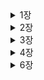 


<details>
<summary>1장</summary>
<div markdown="1">

### 코드가 ‘지저분’ 하다

컴파일러는 코드가 돌아가기만 하면 되는데 프로그램의 구조를 미적인 기준으로만 판단하는 것이 아닐까?

코드를 수정하려면 사람이 개입되고, **사람은 코드의 미적 상태에 민감하다.**

설계가 나쁜 시스템은 수정하기 어렵다.

수정할 부분을 찾고 기존 코드와 함께 작동하게 할 난이도가 올라간다.

또한 수정 포인트를 찾기 어렵다면 사이드이펙이나 버그가 생길 가능성도 높아진다.

### 코드를 쉽게 파악할 수 있도록 하자.

**프로그램의 작동방식을 더 쉽게 파악할 수 있도록 코드를 여러 함수와 프로그램 요소로 재구성한다.**

프로그램의 구조가 빈약하다면 대체로 구조부터 바로잡은 뒤에 기능을 수정하는 편이 작업하기가 훨씬 수월하다.

프로그램이 새로운 기능을 추가하기에 편한 구조가 아니라면, 먼저 기능을 추가하기 쉬운 형태로 리팩터링 하고 나서 원하는 기능을 추가한다.

### 리팩터링의 첫 단계는 테스트코드

리팩터링에서 테스트의 역할은 굉장히 중요하다.

수정 과정에서 예상치 못한 문제가 발생할 가능성이 크다.

테스트는 내가 저지른 실수로부터 보호해주는 버그 검출기 역할을 해주기 때문이다.

**리팩터링 하기 전 제대로 된 테스트부터 마련한다. 테스트는 반드시 자가진단하도록 만든다.**

**함수 추출하기**

코드 조각을 함수로 추출하고 그 코드가 하는일을 설명하는 이름을 지어준다.

함수 반환값에는 항상 result라는 이름을 쓴다.

그러면 그 변수의 역할을 쉽게 알 수 있다.

**임시 변수를 질의 함수로 바꾸기**

임시 변수들 때문에 로컬 버무이에 존재하는 이름이 늘어나서 추출 작업이 복잡해질 수 있다.

```
const play = plays[aPerformance.playID];
------------------------------------------------------------
function playFor(aPerformance) {
 return plays[aPerformance.playID];
}
cont play = playFor(performance);
```

### 지역 변수

추출 리팩토링 전에는 지역 분수부터 제거하라

유효범위를 신경 써야 할 대상이 줄어들기 때문이다.

임시 변수는 자신이 속한 루틴에서만 의미가 있어서 루틴이 길고 복잡해지기 쉽다.

### 반복문 쪼개기

반복문을 쪼개서 성능이 느려지지 않을 까 걱정할 수 있다.

반복문이 중복되는 것을 꺼리는 이들이 많지만 성능에 미치는 영향이 미미할 때가 많다.

때로 성능에 상당한 영향을 주기도 하지만 잘 다듬어진 코드가 성능 개선 작업도 훨 씬 수월하다.

리팩터링 과정에서 성능이 크게 떨어졌다면 리팩터링 후 시간을 내어 성능을 개선하라 리팩터링 덕분에 성능 개선을 더 효고적으로 수행할 수 있다.

**‘특별한 경우가 아니라면 일단 무시하라’**

### 단계 쪼개기

한 메서드의 로직을 단계를 나누어서 치리한다.

e.g.) 1. 데이터 처리, 2. 데이터 표현

### 조건부 로직을 다형성으로 바꾸기

모든 데이터 변환을 한 곳에서 수행할 수 있어서 코드가 더욱 명확해진다.

**리팩터링 리듬.**

리팩터링은 대부분 코드가 하는일 을 파악하는데서 시작

코드를 읽고, 개선점을 찾고, 리팩터링 작업을 통해 개선점을 코드에 반영하는 식으로 진행

그 결과 코드가 명확해지고 이해하기 더 쉬워진다.

각 단계를 잘게 나누고 매번 컴파일하고 테스트하여 작동하는 상태로 유지한다.

**좋은 코드.**

좋은 코드란 코드를 ‘수정하기 쉬운 정도;

코드를 수정해야 할 상황이 되면 고쳐야 할 곳을 쉽게 찾을 수 있고

오류없이 빠르게 수정할 수 있어야 한다.

건강한 코드베이스는 생산성을 극대화하고 더 빠르고 저렴한 비용으로 제공할 수 있도록 해준다.

코드를 건강하게 관리하려면 팀의 현재와 이상의 차이에 항상 신경 쓰면서, 이상에 가까워지도록 리팩터링 해야 한다.

**효과적인 리팩터링**

단계를 잘게 나눠라, 코드는 절때 깨지지 않으며 작은 단계들이 모여서 상당히 큰 변화를 이룰수 있다.

### Review

리팩터링! 레거시 코드를 더 보기좋게 개선 하면 되는거 아니야?!

리팩터링을 진행하면서 올바르게 리팩터링이 되었는가? 다른 사이드 이펙은 없는지 어떻게 검증할 수 있는가?

무작정 코드부터 고치는것이라니라 올바르고 효과적으로 리팩터링을 진행할 수 있도록 가이드해준다는 느낌을 받았다.

어쩌면 이 내용들이 당연하다고 느낄수 도 있을 것 이라고 생각 할 수 있다.

하지만 실제로 적용하고 있는 사람들은 드물것이라고 생각한다.

1장에서 직접 리팩토링을 진행해보며 테스트 코드에 대한 중요성을 다시한번 깨달을 수 있었고

리팩토링을 진행하는 리듬, 작은 단계, 테스트를 상기시키게 되었다.

</div>
</details>





<details>
<summary>2장</summary>
<div markdown="2">

### 리팩토링, 테스트, 그리고 성능

2장에서는 리팩토링이란 무엇인가? 왜 해야하는가 그리고 리팩토링을 진행하면서 테스트에 대한 중요성을 일깨워준다.

리팩토링에서는 자가 테스트 코드가 핵심 요소라는 것을 강조한다.

자가 테스트코드와 리팩터링을 묶어 TDD라고 말한다.

그리고 성능에 관한 잘못된 생각을 바로 잡아줬다고 느껴졌다.

### 리팩터링이란?

- 코드를 정리하는 작업은 리팩터링이 아니다.
- 리팩터링은 동작을 보존하는 작은 단계들을 거쳐 코드를 수정하고, 이러한 단계를 순차적으로 연결해 큰 변화를 만들어내는 것이다.

### **리팩터링 단계를 잘게 나눠라**

- 단계를 잘게 나눔으로써 작업을 더 빨리처리할 수 있다.
- 디버깅에도 효율적이다.

### 기능 추가냐 리팩터링이냐 명확히 구분해라

- 기능을  추가할때는 기존 코드는 절대 건드리지 않고 새 기능만을 추가한다.
- 리팩토링할 때는 기능 추가는 절대 하지 않고 코드 재구성에만 전념한다.
- 어떤 작업을 진행중인지 차이를 분명하게 인식하라

### 리팩터링하는 이유

- 소프트웨어 설계가 좋아진다.
    - 아키텍처를 충분히 이해하지 못하고 코드를 수정하면 코드로 설계를 파악하기 어렵다.
    - 코드만으로 설계를 파악하기 어려워질수록 설계를 유지하기 어려워진다.
    - 반면 규칙적인 리팩터링은 콛의 구조를 지탱해줄 것이다.
- 소프트웨어를 이해하기 쉬워진다.
    - 컴퓨터에게 시키려는 일과 이를 표현한 코드사이의 간극을 최대한 줄여야 한다. **원하는 바를 정확히 표현하는 일이다**
    - 프로그램을 동작시키는데만 신경쓰다 보면 코드를 다룰 개발자를 생각하지 못한다.
    - **잘 동작하지만 이상적이지 않은 코드가 있다면 리팩터링해라, 목적이 더 잘 드러나게 의도를 더 명확하게 전달하도록 개선할 수 있다**.
- 버그를 쉽게 찾을 수 있다.
    - 리팩터링하면 코드가 하는 일을 깊게 파악할 수 있고 새로 깨달은 것을 코드로 더 잘 표현할 수 있게된다.
- 프로그래밍 속도를 높힐 수 있다
    - 리팩터링은 내부 설계와 가독성이 개선되고 버그가 줄어든다.
    - 하지만 전체 개발속도는 떨어질까 하는 우려가 생긴다.
    - 내부 설계가 잘 도니 소프트웨어는 새로은 기능을 추가할 지점과 어떻게 고칠지를 쉽게 찾을 수 있다.
    - 코드가 명확하면 버그를 만들 가능성도 줄어든다.
    - 버그가 생기더라고 디버깅하기 쉽다.
    - 내부 품질이 뛰어난 코드베이스는 새 기능 구축을 돕는 견고한 토대가 된다

### 리팩터링은 언제 할까?

- 가장 좋은 시점은 코드베이스에 기능을 새로 추가하기 직전
    - 현재 코드를 살펴보며, 구조를 살짝 바꾸면 다른 작업을 하기가 훨씬 쉬워질 부분을 찾는다.
- 코드를 이해하기 쉽게 만들기
    - 코드를 수정하려면 코드가 하는 일을 파악해야 한다.
    - 코드의 의도가 더 명확하게 드러나도록 리팩터링 할 수 없는지 찾아본다
- 계획된 리팩터링과 수시로 하는 리팩터링
    - 기능을 추가하거나 버그를 잡는 동안 리팩터링도 함께 진행한다. ( 프로그래밍 관정이 자연스럽게 녹여라)
    - 기능을 추가할 때든 버그를 잡을때든 앞으로의 작업에도 도움을 준다.

### 오래 걸리는 리팩터링

- 오래걸리는 리팩터링에 팀 전체가 매달리지 말자
- 주어진 문제를 조금씩 해결해가는 편이 효과적일 때가 많다.

### 코드 리뷰에 리팩터링 활용하기

- 코드 리뷰는 개발팀 전체에 지식을 전파하는데 좋다.
- 개선 사항은 제안할 뿐만 아니라 새로운 아이디어가 떠오르면 리팩터링하여 쉽게 구현할 수 있는지 살피는 과정을 반복한다. 이 과정을 반복하면 실제 적용했을 때 모습을 더 명확하게 볼 수 있다.
- 리팩터링은 코드 리뷰의 결과를 더 구체적으로 도출하는데 도움을 준다.
    - 즉시 구현해볼 수 있기 때문이다.

### 레거시 코드

- 테스트를 갖추고 있더라도 단번에 리팩터링하지 말자.
- 서로 관련된 부분끼리 나눠서 하나씩 공략해라
- 코드의 한 부분을 훑고 넘어갈 때마다 예전보다 조금이라도 개선하려고 노력해라.

### 테스팅

- 핵심은 오류를 재빨리 잡는데 있다.
- 필요한 것은 자가 테스트 코드 테스트 스위트 그리고 이를 빠르게 실행할 수 있어야 수시로 테스트 하는데 부담이 없다.
- 새 기능을 추가할 때도 훨씬 안전하게 진행할 수 있도록 도와준다.
- 핵심은 테스트가 실패한다면 가장 최근에 통과한 버전에서 무었이 달라졌는지 살펴볼 수 있다는 것.

### 데이터베이스

- 다른 리팩터링과 마찬가지로 전체 변경과정을 작고 독립된 단계들로 쪼개는 것이 핵심이다.
- 단계를 잘게 나누면 쉽게 작성 할 수 있다.
- 여러 단계를 순차적으로 연결해서 데이터베이스의 구조와 그 안에 담긴 데이터를 큰 폭으로 변경할 수도 있다.
- 데이터베이스 리팩터링은 프로덕션 환경에 여러 단계도 나눠서 릴리스하는 것이 대체로 좋다는 점에서 다른 리팩터링과 다르다.

### **처음부터 성능을 고려하며 개발하지 말아라**

- 리팩터링은 성능 좋은 소프트웨어를 만드는데 기여한다.
- 단기적으로 보면 리팩터링 단계에서 성능이 느려질 수도 있다.
- 최적화 단계에서 코드를 튜닝하기 훨씬 유리하다. 결국 더 빠른 소프트웨어를 얻게 될것이다.

### **리팩터링을 먼저 수행하고 그다음 튜닝해라**

- 성능만을 생각하다보면 프로그램은 더 복잡해지고 수정하기 어려운 형태로 변한다고 말한다.
- 또한 소프트웨어가 빨라지면 충분한 보상을 얻겠지만 실제로 그런 경우는 별로 없다

결과적으로

**리팩터링하면 성능이 느려질수 있지만 그와 동시에 성능을 튜닝하기에는 더 쉬워진다.**

먼저 튜닝하기 쉽게 만들고 성능을 튜닝하는것이다.

</div>
</details>


<details>
<summary>3장</summary>
<div markdown="3">

# 리팩터링을 언제 적용해야 하는가?

하지만 적용 방법을 아는 것과 제때 적용할 줄 아는 것은 다르다. 리팩터링을 언제 시작하고 언제 그만할지를 판단하는 일은 리팩터링의 작동 원리를 아는 것 못지않게 중요하다.

리팩터링이 필요한 코드들에는 일정한 패턴이 존재한다.

### 기이한 이름

- 코드를 명료하게 표현하는데 가장 중요한 요소 하나는 바로 이름이다, 그래서 함수, 모듈, 변수 클래스 등은 그 이름만 보고도 각각이 무슨 일을 하고 어떻게 사용해야 하는지 명확히 알 수 있도록 엄청나게 신경 써서 이름을 지어야 한다.
- 이름만 잘 지어도 나중에 문맥을 파악하느라 해매는 시간을 크게 절약할수 있다.
- 마땅한 이름이 떠오르지 않는다면 설계에 더 근본적인 문제가 숨어 있을 가능성이 높다. 그래서 혼란스러운 이름을 잘 정리하다 보면 코드가 훨씬 간결해질 때가 많다.

### 중복 코드

- 동일한 코드 구조가 여러곳에서 반복된다면 하나로 통합하여 더 나은 프로그램을 만들 수 있다.
- 코드가 중복되면 각각을 볼 대마다 차이점은 없는지 주의 깊게 살펴봐야 하는 부담이 생긴다.
  또한 변경시에 다른 비슷한 코드 모두 살펴보고 적절히 수정해야 한다.

**중복 코드를 해결하자**

한 클래스에 딸린 두 메서드가 똑같은 표현식을 사용할 경우 함수 추출하기 를 써서 양쪽 모두 추출된 메서드를 호출하게 바꾸면 된다.

코드가 비슷하긴 한데 완전히 똑같지는 않다면, 먼저 **문장 슬라이드하기** 절로 비슷한 부분을 한 곳에 모아 함수 추출하기를 더 쉽게 적용할 수 있는지 살펴본다.

같은 부모로부터 파생된 서브클래스들에 코드가 중복되어 있다면, 각자 따로 호출되지 않도록 **메서드 올리기** 절를 적용해 부모로 옮긴다.

### 긴 함수

- 오랜 기간 잘 활용되는 프로그램들은 하나같이 짧은 함수로 구성된다.
- 짧은 함수는 간접 호출의 효과, 즉 코드를 이해하고, 공유하고, 선택하기 쉬워진다는 장점이 생긴다.
- 짧은 함수로 구성된 코드를 이해하기 쉽게 만드는 가장 확실한 방법은 좋은 이름이다. 함수 이름을 잘 지어두면 본문 코드를 볼 이유가 사라진다.
- 주석을 달아야 할 만한 부분은 무조건 함수로 만든다.
  - 주석으로 설명하려던 코드가 담기고, 함수 이름은 동작 방식이 아닌 의도가 드러나게 짓는다.
  - 함수 이름에 코드의 목적을 드러내야 한다.
  - 핵심은 함수의 길이가 아닌, 함수의 목적(의도)와 구현 코드의 괴리가 얼마나 큰가이다, ‘무엇을 하는지’를 코드가 잘 설명하주지 못할수록 함수로 만드는게 유리하다.

**함수 추출하기**

- 함수를 짧게 만드는 작업의99%는 함수 추출하기 가 차지한다.
- 함수 본문에서 따로 묶어 빼내면 좋은 코드 덩어리를 찾아 새로운 함수로 만드는 것.
- 함수가 매개변수와 임시 변수를 많이 사용한다면 추출 작업에 방해가 된다.
  - 임시 변수를 질의 함수로 바꾸기로 임시 변수의 수를, 매개변수 객체 만들기 절와 객체 통째로 넘기기 절로는 매개변수의 수를 줄일 수 있을 것이다
  - 여전히 변수와 매개변수가 너무 많다면 함수를 명령으로 바꾸기를 고려해보자

**추출할 코드 덩어리는 어떻게 찾아낼까?**

- 주석을 참고하자
- 주석이 설명하는 코드와 함께 함수로 빼내고, 함수 이름은 주석 내용을 토대로 짓는다.

**조건문이나 반복문도 추출 대상의 실마리를 제공한다.**

- 조건문은 조건문 부해하기로 대응한다.
- switch문을 구성하는 case문 마다 함수추출하기를 적용한다.
- 같은 조건을 기준으로 나뉘는 switch문이 여러개라면 조건부 로직을 다형성으로 바꾸기를 적용한다.
- 반복문도 그 안의 코드와 함께 추출해서 독립된 함수로 만든다.
  - 추출한 반복문 코드에 적합한 이름이 떠오르지 않는다면 성격이 다른 두 가지 작업이 섞여있기 때문일 수 있다.
  - 이럴때는 반복문 쪼개기를 적용해서 작업을 분리한다.

### 긴 매개변수 목록

- 매개변수 목록이 길어지면 그 자체로 이해하기 어려울 때가 많다.

다른 매개변수에서 값을 얻어올수 있는 매개변수가 있을경우

- 매개변수를 질의 함수로 바꾸기로 제거한다.

사용중인 데이터 구조에서 값들을 뽑아 각각을 별개의 매개변수로 전달하는 코드라면

- 객체 통째로 넘기기를 적용해서 원본 데이터 구조를 그대로 전달한다.

항상 함께 전달되는 매개변수들은

- 매개변수 객체 만들기로 하나로 묶어버린다.

함수의 동작 방식을 정하는 플래그 역할의 매개변수는

- 플래그 인수 제거하기로 없애준다.

클래스는 매개변수 목록을 줄이는데 효과적인 수단이기도 하다.

여러개의 함수가 특정 매개변수들의 값을 공통으로 사용할 때 유용하다.

### 전역 데이터

- 전역 데이터는 코드베이스 어디에서든 접근가능하고 값을 누가 바꿨는지 찾아낼 메커니즘이 없다는게 문제다.

**변수 캡슐화하기**

- 다른 코드에서 오염시킬 가능성이 있는 데이터를 발견할 때마다 가장 먼저 적용
- 함수로 감싸는 것만으로 데이터를 수정하는 부분을 쉽게 찾을 수 있고 접근을 통제할 수 있게 된다.
- 더 나아가 접근자 함수들을 클래스나 모듈에 집어넣고 그 안에서만 사용할 수 있도록 접근 범위를 최소로 줄이는 것도 좋다.

전역 데이터가 아주 조금만 있더라고 캡슈로하 해라, 그래야 소프트 웨어가 진화하는뎅 따른 변화에 대처할 수 있다.

### 가변 데이터

데이터를 변경했더니 예상치 못한 결과나 골치 아픈 버그로 이어지는 경우가 종종있다.

무분별한 데이터 수정에 따른 위험을 줄이는 방법은 얼마든지 있다.

**변수 캡슐화하기**

- 정해놓은 함수를 거쳐야만 값을 수정할 수 있도록 하면 갑이 어떻게 수정되는지 감시하거나 코드를 개선하기 쉽다.

**변수 쪼개기**

- 하나의 변수에 용도가 다른 값들을 저장하느라 값을 갱신하는 경우에 용도별로 쪼개어 도립 변수에 저장하는게여 값 갱신이 문제를 일으킬 여지를 없앨 수 있다.

**문장 슬라이드하기, 함수 추출하기**

- 갱신 로직은 다른 코드와 떨어뜨려 놓는 것이 좋다, 무언가를 갱신하는 코드로부터 부작용이 없는 코드를 분리한다.

**질의 함수와 변경 함수 분리하기**

- 꼭 필요한 경우가 아니라면 부작용이 있는 코드를 호출할 수 없게한다.

**세터 제거하기**

- 세터를 호출하는 클라이언트를 찾는 것만으로도 변수의 유효범위를 줄이는 데 도움될 때가 있다.

**파생 변수를 질의 함수로 바꾸기**

- 값을 다른 곳에서 설정할 수 있는 가변 데이터가 풍기는 악취는 고약하다.
- 혼동과 버그와 야근을 부른다.
- 파생 변수를 질의 함수로 바꾸기를 적용해준다.

**여러 함수를 클래스로 묶기, 여러 함수를 변환 함수로 묶기**

- 변수의 유효범위가 넓어지면 위험도 덩달아 커진다.
- 변수를 갱신하는 코드들의 유효범위를 클래스나 변환으로 제한한다.
- 구조체처럼 내부 필드에 데이터를 담고 있는 변수라면 , 참조를 값으로 바꾸기를 적용하여 내부 필드를 직접 수정하지 말고 구조체를 통째로 교환하는 편이 낫다.

### 뒤엉킨 변경

코드를 수정할 때는 시스템에서 고쳐야 할 딱 한 군데를 찾아서 그 부분만 수정할 수 있기를 바란다.

이렇게 할 수 없다면 뒤엉킨 변경과 산탄총 수술 중 하나가 풍긴다.

**뒤엉킨 변경은 단일 책임 원칙 (Single Responsibility Principle)이 제대로 지켜지지 않을 때 나타난다.**

- 개발 초기에는 맥락 사이으이 경계를 명확히 나누기가 어렵고 소프트웨어 시스템의 기능이 변경되면서 이경계도 끊임 없이 움직이기 때문에 나중에 악취가 느껴지는 경우도 많다.

**순차적으로 실행되는게 자연스로운 맥락이라면**

- 다음 맥락에 필요한 데이터를 특정한 데이터 구조에 담아 전달하게 하는 식으로 단계를 분리 ( 단계 쪼개기 )

**전체 처리 과정 곳곳에서 각기 다른 맥락의 함수를 호출하는 빈도가 높다면**

- 각 맥락에 해당하는 적당한 모듈들을 만들어서 관련 함수들을 모은다(함수 옮기기), 그러면 처리 과정이 맥락별로 구분된다.

**여러 맥락의 일에 관여하는 함수가 있다면**

- 함수 추출하기를 먼저 수행한다
- 모듈이 클래스라면 클래스 추출하기가 맥락별 분리 방법을 잘 안내해 줄 수 있다.



### 산탄총 수술

산탄총 수술은 뒤엉킨 변경과 비슷하면서도 정반대다.

이 냄새는 코드를 변경할 때마다 자잘하게 수정해야 하는 클래스가 많을 때 풍긴다.

변경할 부분이 콛 전반에 퍼져 있다면 찾기도 어렵고 꼭 수정해야 할 곳을 지나치기 쉽다.

- **함께 변경되는 대상들을 함수 옮기기와 필드 옮기기로 모두 한 모듈에 묶어두면 좋다.**
- 비슷한 데이터를 다루는 함수가 많다면 여러 함수를 클래스로 묶기를 적용한다.
- 데이터구조를 변환하거나 보강 하는 함수들에는 여러 함수를 변환 함수로 묶기를 적용한다.
- 이렇게 묶은 함수들의의 출력 결과를 묶어서 다음 단계의 로직으로 전달할 수 있다면 단계 쪼개기를 적용한다.

어설프게 분리된 로직을 함수 인라인하기나 클래스 인라인하기절 같은 인라인 리팩터링으로 하나로 합치는 것도 산탄총 수술에 대처하는 좋은 방법이다

메서드나 클래스가 비대해지지만, 나중에 추출하기 리팩터링으로 더 좋은 형태로 분리할 수도 있다

### 기능 편애

프로그램을 모듈화할 때는 **영역 내부의 상호작용을 최대화하고, 영역 간의 상호작용을 최소화하는 것**이 중요하다.

**기능 편애는 특정 함수가 자신이 속한 모듈보다 다른 모듈의 함수나 데이터와 더 많이 상호작용할 때 발생하는 코드 악취다.**

- 함수를 어느 모듈로 옮길지 명확하지 않을 수도 있다.
  - 함수가 다양한 모듈의 데이터를 사용한다면 **가장 많은 데이터를 포함한 모듈로 옮긴다.**
  - **함수 추출하기**를 활용해 함수를 여러 조각으로 나눈 후, 각각 적절한 모듈로 이동하면 더 쉽게 해결할 수 있다.

**규칙을 거스르는 복잡한 패턴도 있다.**

- 대표적으로 **전략 패턴(Strategy Pattern)**, **방문자 패턴(Visitor Pattern)**, **켄트 벡의 자기 위임(Self-Delegation)** 등이 있다.
- 이 패턴들은 **뒤엉킨 변경** 악취를 제거할 때 유용하며, 핵심 원칙은 **함께 변경할 대상을 한데 모으는 것**이다.
- 데이터와 이를 활용하는 동작은 **함께 변경해야 할 경우가 많지만, 예외적인 상황도 존재한다.**
  - 예외적인 경우라면 **같은 데이터를 다루는 코드를 한 곳에서 변경할 수 있도록 옮긴다.**
  - 전략 패턴과 방문자 패턴을 적용하면 **오버라이드해야 할 동작 코드를 각각의 클래스로 격리**하여 수정이 쉬워지지만, **간접 호출이 늘어나는 단점**이 있다.

### 데이터 뭉치

어떤 데이터들이 항상 함께 다닌다면, 그들은 **보금자리를 따로 마련해줘야 하는 데이터 뭉치**일 가능성이 크다.

**데이터 뭉치는 클래스의 필드에서 발견되거나, 여러 메서드의 시그니처에서 반복적으로 등장할 수 있다.**

- **필드 형태의 데이터 뭉치**는 `클래스 추출하기`를 사용해 **하나의 객체로 묶는다.**
- **메서드 시그니처에서 발견되는 데이터 뭉치**는
  - `매개변수 객체 만들기` 또는 `객체 통째로 넘기기`를 적용하여 **매개변수 수를 줄인다.**
  - 이 과정에서 **메서드 호출 코드가 간결해진다.**

**데이터 뭉치인지 판별하는 방법**

- 데이터 중 **하나를 삭제했을 때 나머지만으로 의미가 없다면**,
  - **객체로 변환될 준비가 된 데이터 뭉치다.**

**데이터 뭉치를 클래스로 만들면 좋은 이유**

- **클래스를 활용하면 코드의 구조가 개선되고 재사용성이 높아진다.**
- **기능 편애를 제거하는 과정에서 생성된 클래스**라면,
  - **해당 클래스로 이동할 수 있는 동작(메서드)이 없는지 확인한다.**
  - **이 과정에서 중복을 줄이고, 향후 개발을 가속할 유용한 클래스를 만들 수 있다.**
- 데이터 뭉치가 **생산성을 높이는 클래스로 탄생될 수 있다.**

### 기본형 집착

- 문자열을 다루는 코드에서 특히 흔하다.
- 기본형으로 표현된 코드가 조건분 동작을 제어하는 타입 코드로 쓰였다면 `타입 코드를 서브클래스로 바꾸기`와 `조건부 로직을 다형성으로 바꾸기`를 차례로 적용한다.

자주 함께 몰려다니는 기본형 그룹도 데이터 뭉치다.

- 클래스 추출하기와 매개변수 객체만들기를 이용하여 문명사회로 이끌어줘야 한다.

### 반복되는 switch문

똑같은 조건부 로직(switch/case문 이나 길게 나열된 if/else)이 여러곳에서 반복해 등장하는 코드에 집중해보자.

**중복된 switch문이 문제가 되는 이유**

- 조건절을 하나  추가할 대마다 다른 switch문들도 모두 찾아서 함께 수정해야 하기 때문이다.
- 이럴 때 다형성은 반복된 switch문을 최신 스타일로 바꿔주는 세련된 무기이다.

### 반복문

- 핵심 프로그래밍 요소이지만 일급 함수를 지원하는 언어가 많아졌기 때문에 제거할 수 있다.
- 반복문을 파이프라인으로 바꾸기를 적용해서 제거할 수 있다.
- 필터나 맵 같은 파이프라인 연산을 사용하면 코드에서 각 원소들이 어떻게 처리되는지 쉽게 파악할 수 있다.

### 성의 없는 요소

- 본문 코드를드래도 쓰는 것과 진배없는 함수도 있고, 실질적으로 메서드가 하나뿐인 클래스도 있다.
- 이런 구조는 나중에 본문을 더 채우거나 다른 메서드를 추가할 생각이었지만, 어떠한 사정으로 인해 그렇게 하지 못한 결과일 수 있다.
- 이런 요소는 함수 인라인하기, 클래스 인라인하기로 처리한다, 상속을 사용했다면 계층 합치기를 적용한다.

### 추측성 일반화

**추측성 일반화는 "나중에 필요할 거야"라는 생각으로 당장은 필요 없는 후킹(hooking) 포인트나 특이 케이스 처리 로직을 작성할 때 발생하는 코드 악취다.**

이 개념은 브라이언 푸트(Brian Foote)가 명명했다.

**불필요한 일반화된 코드는 즉시 제거하자.**

- **하는 일이 거의 없는 추상 클래스** → `계층 합치기`를 사용해 제거
- **쓸데없이 위임하는 코드** → `함수 인라인하기` 또는 `클래스 인라인하기`로 정리
- **본문에서 사용되지 않는 매개변수** → `함수 선언 바꾸기`로 삭제
  - "나중에 다른 버전에서 필요할지도 몰라"라고 추가했지만 **한 번도 사용되지 않은 매개변수**도 제거 대상

**추측성 일반화는 테스트 코드에서만 사용되는 함수나 클래스에서 자주 발견된다.**

- 이런 코드를 발견하면 **테스트 케이스부터 삭제**
- 이후 `죽은 코드 제거하기`를 사용해 **완전히 제거**

### 임시 필드

**특정 상황에서만 값이 설정되는 필드는 코드의 이해를 어렵게 만드는 원인이 된다.**

객체를 사용할 때 **모든 필드가 채워져 있을 것이라 기대하는 것이 일반적**이므로,

**임시 필드는 "왜 존재하는가?"라는 의문을 유발하며 코드의 가독성을 해친다.**

**임시 필드를 발견하면 다음과 같은 리팩터링을 고려한다.**

- **클래스 추출하기**를 사용해 **임시 필드들이 속할 새로운 클래스를 만든다.**
- **함수 옮기기**를 활용해 **임시 필드와 관련된 코드를 새로운 클래스에 집중시킨다.**
- **임시 필드가 유효한지 확인하는 조건부 로직이 있다면**
  - **특이 케이스 추가하기**를 적용해 **필드가 유효하지 않을 경우를 처리하는 대안 클래스를 생성**한다.

**이러한 과정을 통해 코드의 구조가 개선되고 가독성이 높아진다.**

### 메시지 체인

다른 객체를 요청하는 작업이 연쇄적으로 이어지는 코드를 말한다.

이는 클라이언트가 객체 내비게이션 구조에 종속됐음을 의미한다.

**위임 숨기기 활용**

- 메시지 체인의 다양한 연결점에 적용할 수 있다.
- 체인을 구성하는 모든 객체에 적용할 수 있지만, 그러다 보면 중간 객체들이 모두 중재자가 돼버리기 쉽다
- 최종 결과 객체가 어떻게 쓰이는지 부터 살펴보는게 좋다.

**함수 추출하기로 결과 객체를 사용하는 코드 일부를 따로 빼낸 다음 함수 옮기기로 체인을 숨길수 있는지 살펴보자**

### 중재자

객체의 대표적인 기능 외부로 부터 세부사항을 숨겨주는 캡슐화가 있다.

캡슐화 과정에서는 위임이 자주 활용되는데 지나치면 문제가 된다.

클래스가 제공하는 메서드중 절반이 다른 클래스에 구현을 위임한다면?

**중재자 제거하기 적용**

- 실제로 일을 하는 객체와 직접 소통하게 한다.
- 위임 메서드를 제거한 후 남는 일이 거의 없다면 호출하는 쪽으로 인라인 하자

### 내부자 거래

**모듈 간의 데이터 거래가 많아지면 결합도(coupling)가 높아지고 유지보수가 어려워진다.**

거래 자체는 불가피하지만, **그 양을 최소화하고 투명하게 처리하는 것이 중요하다.**

**모듈 간 은밀한 데이터 주고받기가 발견되면 다음과 같은 리팩터링을 적용한다.**

- **함수 옮기기** 또는 **필드 옮기기**를 사용해 **불필요한 의존성을 줄인다.**
- **여러 모듈이 같은 관심사를 공유한다면**
  - **공통 부분을 담당할 제3의 모듈을 생성한다.**
  - **위임 숨기기**를 적용하여 중간자 역할을 수행하는 모듈을 만든다.

**상속 관계에서도 내부자 거래 문제가 발생할 수 있다.**

- 자식 클래스는 종종 부모 클래스의 공개 범위를 넘어 **불필요한 내부 정보를 알고자 한다.**
- 부모 클래스로부터 독립해야 할 시점이라면,
  - **서브클래스를 위임으로 바꾸기** 또는
  - **슈퍼클래스를 위임으로 바꾸기**를 적용해 구조를 개선한다.

**이러한 리팩터링을 통해 모듈 간 결합도를 낮추고, 코드의 유지보수성을 높일 수 있다.**

### 거대한 클래스

한 클래스가 너무 많은 일을 하려다 보면 필드 수가 상당히 늘어난다.

그리고 클래스에 필드가 너무 많으면 중복 코드가 생기기 쉽다.

**클래스 추출하기로 필드들을 따로 묶기**

- 같은 컴포넌트에 모아두는 것이 합당해 보이는 필드들을 선택하면 된다.
  - 한 클래스 안에서 접두어나 접미어가 같은 필드들이 함께 추출할 후보들.
- 분리할 컴포넌트를 원래 클래스와 상속 관계로 만드는게 좋다면 (클래스 추출하기 보다는) **슈퍼 클래스 추출하기나** **타입 코드를 서브클래스로 바꾸기**를 적용하는 편이 더 쉬울 것.

**필드가 너무 많은 클래스와 마찬가지로 코드량이 너무 많은 클래스도 중복 콛와 혼동을 일으킬 여지가 크다.**

- 그 클래스 안에서 중복을 제거
- 공통 부분을 작은 메서드로 뽑아내자.

**클라이언트들이 거대 클래스를 이용하는지 패턴을 파악해 클래스를 어떻게 쪼갤지 단서를 얻을 수도 있다.**

- 특정 기능 그룹만 주로 사용하는지 파악한다
- 각각의 기능 그룹이 개별 클래스로 추출될 후도.
- 찾은 기능 그룹들을 **클래스 추출하기, 슈퍼클래스 추출하기, 타입 코드를 서브클래스로 바꾸기** 등을 활용해서 여러 클래스로 분리

### 서로 다른 인터페이스의 대안 클래스들

클래스를 사용하는 **큰 장점 중 하나는 필요에 따라 다른 클래스로 교체할 수 있다는 것**이다.

하지만 **교체가 가능하려면 인터페이스가 동일해야 한다.**

**인터페이스를 맞추기 위한 리팩터링 방법**

- **메서드 시그니처를 일치시키기** → `함수 선언 바꾸기` 적용
- **필요한 동작을 클래스 내부로 이동** → `함수 옮기기` 활용
  - 이를 통해 **대안 클래스들의 인터페이스가 점점 유사해진다.**
- **대안 클래스들 사이에 중복 코드가 생긴다면?**
  - `슈퍼클래스 추출하기`를 고려하여 **중복된 부분을 공통 부모 클래스로 분리**

**이러한 과정을 통해 클래스 간 교체 가능성을 높이고 코드의 일관성을 유지할 수 있다.**

### 데이터 클래스

데이터 필드와 게터/세터 메서드로만 구성된 클래스

데이터 저장용도로만 쓰이다보니 다른 클래스 너무 깊이까지 함부로 다룰 때가 많다.

**접근 제한하기**

- public 필드가 있다면 레코드 캡슐화하기로 숨기자
- 변경하면 안되는 필드는 세터 제거하기로 접근을 원천 봉쇄한다.
- 게터나 세터를 사용하는 메서드를 찾아 데이터 클래스로 함수 옮기기
- 옮기기 어렵다면 함수 추출하기를 이용해 옮길 수 있는 부분만 별도 메서드로 추출한다.

**데이터 클래스는 필요한 동작이 엉뚱한 곳에 정의돼 있다는 신호일 수 있다.**

- 클라이언트 코드를 데이터 클래스로 옮기기만 해도 대폭 개선된다.

**불변이라면 캡슐화 할 필요가 없고 필드 자체를 공개해도 된다.**

### 상속 포기

**서브클래스는 부모로부터 데이터를 물려받는데 원치 않거나 필요없을 경우가 있다.**

- 같은 계층에 서브 클래스를 새로 만들고, **메서드 내리기와 필드 내리기**를 활용해 물려받지 않을 부모 코드를 모조리 새로 만든 서브클래스로 넘긴다

**상속 포기 냄새는 서브클래스가 부모의 동작은 필요로하지만 인터페이스는 따르고 싶지 않을 때 특히 심하게 난다**

- 인터페이스를 따르지 않는다는 것은 상당히 무례한 태도
- **이럴 서브클래스를 위임으로 바꾸기나 슈퍼클래스를 위임으로 바꾸기**를 활용해서 아예 상속 메커니즘에서 벗어나보자.

### 주석

주석이 장황하게 달린 원인이 코드를 잘못작성 했기 때문인 경우가 의외로 만다.

주석이 많으면 온갖 악취를 풍기는 코드가 나오기 쉽다.

**주석을 남겨야겠다는 생각이 들면, 가장 먼저 주석이 필요 없는 코드로 리팩터링해본다.**

- 특정 코드 블록이 하는 일에 주석을 남기고 싶다면 함수 추출하기를 적용해 본다.
- 이미 추출되어 있는 함수임에도 여전히 설명이 필요하다면 함수 선언 바꾸기로 함수 이름을 바꿔본다.
- 시스템이 동작하기 ㅜ이한 선행조건을 명시하고 싶다면 어서션 추가하기가 대기하고 있다.

</div>
</details>


<details>
<summary>4장</summary>
<div markdown="4">
**리팩터링을 제대로 하려면 실수를 잡아주는 견고한 테스트 스위트가 뒷받침돼야 한다.**

# 4.1 자가 테스트 코드의 가치

- 모든 테스트를 완전히 자동화하고 결과까지 스스로 검사하게 만들자.

### 버그를 찾는 강력한 도구가 된다.

- 디버깅 시간이 줄어, 컴파일할 때는 테스트와 함께하면 생산성이 상승한다.
- 의심되는 코드의 양이 많지 않고 아직 기억이 생생하니 버그를 쉽게 찾을 수 있다.
- 테스트 스트위틑 강력한 버그 검출 도구로, 버그를 찾는데 걸리는 시간을 대폭 줄여준다.

### TDD

- 테스트를 작성하기 가장 좋은 시간을 프로그래밍을 시작하기 전이다.
- 테스트를 작성하다보면 원하는 기능을 추가하기 위해 무엇이 필요한지 고민하게 된다.
  - 구현보다 인터페이스에 집중하게 된다는 장점도 있다.
- 코딩이 완료되는 시점을 정확하게 판단할 수 있다.
  - 테스트를 모두 통과한 시점이 바로 코드를 완성한 시점이다.
- 테스트를 작성하고, 테스트를 통과하게끔 코드를 작성하고, 결과 코드를 최대한 깔끔하게 리팩터링 하는 과정을 짧은 주기로 반복한다.

**자주 테스트하라. 작성중인 코드는 최소한 몇 분 간격으로 테스트하고, 적어도 하루에 한 번은 전체 테스트를 돌려보자.**

# 4.4 테스트 추가하기

- 테스트는 위험 요인을 중심으로 작성해야 한다.
- 테스트의 목적은 어디까지나 현재 혹은 향후에 발생하는 버그를 찾는데 있다.
- 단순히 필드를 읽고 쓰기만 하는 접근자는 테스트할 필요가 없다.

가장 걱정되는 영역을 집중적으로 테스트하자

- 테스트를 너무 많이 만들다 보면 오히려 필요한 테스트를 놓치기 쉽다.
- 잘못될까봐 가장 걱저오디는 영역을 집중적으로 테스트하라.
- 이렇게 해서 테스트에 쏟는 노력의 효과를 극대화 할 수 있다.

**완벽하게 만드느라 테스트를 수행하지 못하느니, 불와전한 테스트라도 작성해 실행하는게 낫다.**

### 테스트 픽스처

- 테스트끼리 상호작용하게 하는 공유 픽스처는 테스트 관련 버그 중 가장 지저분하다.
- 공유 객체는 테스트를 실행하는 순서에 따라 결과가 달라질 수 있다.
- 이렇게 되면 테스트 결과가 제멋대로가 되어 버그를 잡기가 어렵고 오래 걸린다.
- 매번 새로운 픽스처를 만드는 것이 가장 확실한 방법

# 4.5 픽스처 수정하기

- 설정한 표준 픽스처를 취해서, 테스트를 수행하고, 이 픽스처가 일을 기대한 대로 처리했는지를 검증한다.
- 패턴
  - 설정-실행-검증 setup-exercise-verify,
  - 조건-발생-결과 given-when-then,
  - 준비-수행-단언 arrange-act-assert 등으로 부른다
- 이 세 가지 단계가 한 테스트 안에 모두 담겨 있을 수도 있고, 초기 준비 작업 중 공통되는 부분을 beforeEach와 같은 표준 설정 루틴에 모아서 처리하기도 한다.

**구문 하나당 검증은 하나씩만 하는게 좋다.**

- 앞쪽 검증을 통과하지 못하면 나머지 검증은 실행해보지 못하고 테스트가 실패하게 되는데 원인 파악에 대한 정보를 놓치기쉽다.

# 4.6 경계 조건 검사하기

경계를 확인하는 테스트를 작성해보면 프로그램에서 특이 상황을 어떻게 처리하는게 좋을지 생각해볼 수 있다.

**문제가 생길 가능성이 있는 경계조건을 생각해보고 그 부분을 집중적으로 테스트하자.**

### 예외와 실패와 에러

- 실패란 검증 단계에서 실제 값이 예상 범위를 벗어났다는 뜻.
- 에러는 검증보다 앞선 과정에서 발생한 예외 상황을 말한다.
- 에러 상황을 지금보다 잘 처리하도록 코드를 추가할 수도 있고.
- 더 의미 있는 오류 메시지를 출력할 수도 있다.

오류로 인해 프로그램 내부에 잘못된 데이터가 흘러서 디버깅하기 어려운 문제가 발생한다면 어셔션 추가하기 를 적용해서 오류가 최대한 빨리 드러나게 하자.

**테스트 수확 체감 법칙**

- 테스트를 너무 많이 작성하다 보면 오히려 의욕이 떨어져 나중에는 하나도 작성하지 않게 될 위험도 있다.
- 위험한 부분에 집중하자.
- 테스트 스위트 부터 갖춘뒤 리팩터링, 하지만 리팩터링 하는 동안에도 계속해서 테스트를 추가한다.

# 끝나지 않은 여정

### 버그가 발생하면 버그를 드러내는 단위 테스트부터 작성하자.

- 버그를 발견하는 즉시 잡아내는 테스트를 작성하는 습관을 들이자.
- 해당 버그가 다시 나타나지 않는지 확인할 수 있다.
- 버그와 테스트를 계기로 테스트 스위트에 또 다른 구멍은 없는지 까지 살펴본다.

### 자가 테스트의 목적

- 믿음을 갖게 해주는 것.
- 리팩터링 후 테스트 결과가 모두 초록색인 것만 보고 리팩터링 과정에서 생겨난 버그가 하나도 없다고 확신할 수 있다면 충분히 좋은 테스트 스위트라 할 수 있다.
</div>
</details>


<details>
<summary>6장</summary>
<div markdown="6">

# 6장 기본적인 리팩터링

### 함수 추출하기

코드 조각을 찾가 무슨 일을 하는지 파악한 다음, 독립된 함수로 추출하고 목적에 맞는 이름을 붙인다.

**코드를 언제 독립된 함수로 묶어야 할까?**

- ‘목적과 구현을 분리’ 하는 방식이 가장 합리적인 기준
- 코드르 보고 무슨일을 하는지 파악하는데 한참이 걸린다면 그 부분을 함수로 추출한 뒤 ‘무슨 일’ 에 걸맞는 이름을 짓는다.
- 이렇게 하면 나중에 코드를 다시 읽을 때 함수의 목적이 눈에 확 들어오고, 본문 코드에 대해서는 더 이상 신경 쓸 일이 거의 없다.

**짧은 함수**

- 함수 안에 들어갈 코드가 대여섯 줄을 넘어갈 때부터 슬슬 냄새를 풍긴다.
- 길이는 중요하지 않다.
- 함수를 잛게 만들면 함수 호출이 많아져서 성능이 느려질까 걱정하지 마라
  - 함수가 짧으면 캐싱하기가 더 쉽기 때문에 컴파일러가 최적화하는데 유리할 때가 많다.
- 짧은 함수의 이점은 이름을 잘 지어야만 발휘되므로 이름 짓기에 특별히 신경써야 한다.

### 함수 인라인하기

- 함수 본문이 이름만큼 명확한 경우도 있다.
- 또는 함수 본문 코드를 이름만큼 깔끔하게 리팩터링 할 때도 잇다.
- 이럴 때 함수를 제거한다.
- 간접 호출은 유용할 수도 있지만 쓸데없는 간접 호출은 거슬릴 뿐이다.
- 핵심은 항상 단계를 잘게 나눠서 처리하는데 있다.

### 변수추출하기

- 표현식이 너무 복잡해서 이해하기 어려울 때 지역 변수를 활용하면 표현식을 쪼개 관리하기 더 쉽게 만들 수 있다.
- 그러면 복잡한 로직을 구성하는 단계마다 이름을 붙일 수 있어서 코드의 목적을 훨씬 명확하게 드러낼 수 있다.
- 클래스 전체에 영향을 줄 때 변수가 아닌 메서드로 추출한다.

**객체의 엄청난 장점**

객체는 특정 로직과 데이터를 외부와 공유하려 할때 공유할 정보를 설명해주는 적당한 크기의 문맥이 되어준다.

덩치가 큰 클래스에서 공통 동작을 별도 이름으로 뽑아내서 추상화해두면 객체를 다룰 때 쉽게 활용할 수 있어서 매우 유용한다.

### 변수 인라인하기

- 변수는 함수 안에서 표현식을 가리키는 이름으로 쓰이며, 대체로 긍정적인 효과를 준다.
- 이름이 원래 표현식과 다를 바 없을때 리팩터링 하는데 방해가 되기도 하며 이럴 떄 인라인 하는 것이 좋다.

### 함수 선언 바꾸기

**함수는 프로그램을 작은 부분을 나누는 주된 수단**

- 함수 선언은 각 부분이 서로 맞물리는 방식을 표현하며, 실질적으로 소프트웨어 시스템의 구성 요소를 조립하는 연결부 역할을 한다.
- 함수를 잘못정의하면 지속적인 방해요인으로 작용하여 동작을 파악하기 어렵고 적절히 수정하기 어렵다.
- 연결부에서 가장 중요한 요소는 함수의 이름
  - 이름이 좋으면 함수의 구현 코드를 살펴볼 필요 없이 호출문만 보고도 무슨 일을 하는지 파악할 수 있다.

**매개변수는 함수가 외부 세계와 어우러지는 방식을 정의**

- 매개변수는 함수를 사용하는 문맥을 설정

### 변수 캡슐화 하기

- 접근할 수 있는 범위가 넓은 데이터를 옮길 때는 먼저 그 데이터로의 접근을 독점하는 함수를 만드는 식으로 캡슐화 하는 것이 가장 좋은 방법일 때가 많다.
- 데이터 재구성이라는 어려운 작업을 함수 재구성이라는 더 단순한 작업으로 변환하는 것.
- 데이터 캡슐화는 데이터를 변경하고 사용하는 코드를 감시할 수 있는 확실한 통로가 되어준다.
  - 때문에 데이터 변경 전이나 변경 후 추가 로직을 쉽게 끼워 넣을 수 있다.
- 객체 지향해서 객체의 데이터를 private으로 유지해야 한다. 그래야 데이터의 유효범위를 제한하고 자주 사용하는 데이터에 대한 결합도가 높아지는 일을 막을 수 있다.

### 변수 이름 바꾸기

- 명확한 프로그래밍의 핵심은 이름짓기
  - 프로그래머가 하려는 일에 관해 많은 것을 설명해준다.

### 매개변수 객체 만들기

- 데이터 항목 여러개가 함수에 함께 몰려다니는 경우에 데이터 구조 하나로 모아준다.
  - 데이터 뭉치를 구조로 묶으면 데이터 사이의 관계가 명확해진다는 이점을 얻을 수 있다.
  - 같은 데이터 구조를 사용하는 모든 함수가 원소를 참조할때 항상 똑같은 이름을 사용하기 때문에 일관성도 높여준다.
- 이런 데이터 구조를 발견하면 이 데이터 구조를 활용하는 형태로 프로그램 동작을 재구성한다.
  - 공통으로 적용되는 동작을 추출해서 함수로 만듬
- 새로 만든 데이터 구조가 문제 영역을 간격하게 표현하는 새로운 추상 개념이 되면서 코드의 개념적인 그림을 다시 그릴 수도 있다.

### 여러 함수를 클래스로 묶기

- 함수들을 클래스로 묶으면 함수들이 공유한는 공통 환경을 더 명확하게 표현할 수 있고 각 함수에 전달되는 인수에 줄여서 객체안에서의 함수 호출을 간결하게 만들 수 있다.
- 또한 이런 객체를 시스템의 다른 부분에 전달하기 위한 참조를 제공 할 수 있다.
- 클래스로 묶을 때의 두드러진 장점은 클라이언트가 객체의 핵심 데이터를 변경할 수 있고, 파생 객체들을 일관되게 관리할 수 있다는 것.

**이 래팩터링은 이미 만들어진 함수들을 재구성할 때는 물론, 새로 만든 클래스와 관련하여 놓친 연산을 찾아서 새 클래스의 메서드로 뽑아내는 데도 좋다.**

### 여러 함수를 변환 함수로 묶기

- 여러 가지 정보를 도출할 때 도출된 정보는 여러곳에서 사용도리 수 있는데 한데로 모아두면 일관된 장소에서 처리할 수 있고 로직 중복도 막을 수 있다.
- 이렇게 하기 위해서 변환 함수를 사용할 수 있다.
- 변환 함수는 원본 데이터를 입력받아서 필요한 정보를 모두 도출한 뒤, 각각을 출력 데이터의 필드에 넣어 반환한다.
- 이러면 도출 과정을 검토할 일이 생겼을때 변환 함수만 살펴보면 된다.
- 변환 함수로 묶을 수도 클래스로 묶을 수도 있다.
  - 하지만 원본데이터가 코드 안에서 갱신될 때는 클래스로 묶는 편이 훨씬 낫다.
  - 변환 함수로 묶으면 가공한 데이터를 새로운 레코드에 저장하므로, 원본 데이터가 수정되면 일관성이 깨질 수 있다.
- 여러 함수를 한데 묶는 이유 하나는 도출 로직이 중복되는 것을 피하기 위해서
  - 변환 함수, 클래스로 묶으면 이런 함수를 쉽게 찾아 쓸 수 있다.

### 단계 쪼개기

- 두 대상을 한꺼번에 다루는 코드는 별개 모듈로 나누는 방법을 모색해라
- 코드를 수정해야 할 때 두 대상을 동시에 생각할 필요 없이 하나에만 집중하기 위해.
- 가장 간편한 방법은 동작을 연이은 단계로 쪼개는 것.
- 각 단계는 자신만의 문제에 집중하기 때문에 나머지 단계에 관해서는 자세히 몰라도 이해할 수 있다.
- 다른 단계로 볼 수 있는 코드 영역들이 마침 서로 다른 데이터와 함수를 사용한다면 단계 쪼개기에 적합하다는 뜻.
- 이 코드 영역들을 별도 모듈로 분리하면 그 차이를 코드에서 훨씬 분명하게 드러낼 수 있다.

**험블 객체 패턴**

- 느리고 불편한 작업과 자주 테스트해야 할 복잡한 동작을 분리함으로 테스트를 더 쉽게 수행할 수 있도록 하는 원칙
</div>
</details>